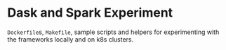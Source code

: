 # Dask and Spark Experiment

`Dockerfile`s, `Makefile`, sample scripts and helpers for experimenting with the frameworks locally and on k8s clusters.
